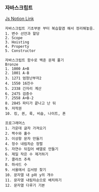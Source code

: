 ### 자바스크립트

[Js Notion Link](https://www.notion.so/Javascript-b783c214a3ad468a9e57b2d94ff4520b)

```
자바스크립트 기초부분 부터 복습할겸 해서 정리해놓음.
1. 변수 선언과 할당
2. Scope
3. Hoisting
4. Property
5. Constructor
```

```
자바스크립트 함수로 백준 문제 풀기
Bronze
1. 1000 A+B
2. 1001 A-B
3. 1271 엄청난부자2
4. 1550 16진수
5. 2338 긴자리 계산
6. 2475 검증수
7. 2558 A+B-2
8. 2845 파티가 끝나고 난 뒤
9. 저작권
10. 킹, 퀸, 룩, 비숍, 나이트, 폰
```

```
프로그래머스
1. 가운데 글자 가져오기
2. 짝수와 홀수
3. 이상항 문자 만들기
4. 정수 내림차순 정렬
5. 자연수 뒤집어 배열로 만들기
6. 제일 작은 수 제거하기
7. 콜라츠 추측
8. 하샤드 수
9. 서울에서 김서방 찾기
10. 문자열 내 p와 y의 개수
11. 문자열 내림차순으로 배치하기
12. 문자열 다루기 기본
```
